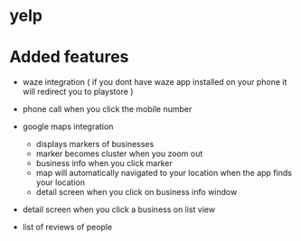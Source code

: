 # yelp

# Added features
 
- waze integration ( if you dont have waze app installed on your phone it will redirect you to playstore )

- phone call when you click the mobile number

- google maps integration
  - displays markers of businesses
  - marker becomes cluster when you zoom out
  - business info when you click marker
  - map will automatically navigated to your location when the app finds your location
  - detail screen when you click on business info window
  
- detail screen when you click a business on list view
- list of reviews of people
